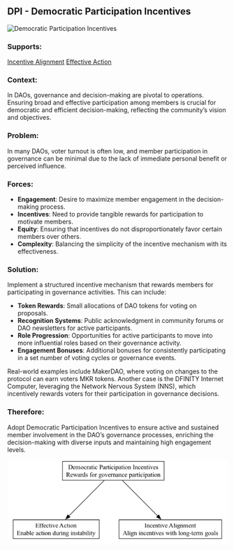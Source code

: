 ## DPI - Democratic Participation Incentives

![Democratic Participation Incentives](./output/illustration/democratic_participation_incentives_illustration_v3.png)

### Supports:
[Incentive Alignment](./incentive_alignment.html)
[Effective Action](./effective_action.html)

### Context:
In DAOs, governance and decision-making are pivotal to operations. Ensuring broad and effective participation among members is crucial for democratic and efficient decision-making, reflecting the community’s vision and objectives.

### Problem:
In many DAOs, voter turnout is often low, and member participation in governance can be minimal due to the lack of immediate personal benefit or perceived influence.

### Forces:
- **Engagement**: Desire to maximize member engagement in the decision-making process.
- **Incentives**: Need to provide tangible rewards for participation to motivate members.
- **Equity**: Ensuring that incentives do not disproportionately favor certain members over others.
- **Complexity**: Balancing the simplicity of the incentive mechanism with its effectiveness.

### Solution:
Implement a structured incentive mechanism that rewards members for participating in governance activities. This can include:
- **Token Rewards**: Small allocations of DAO tokens for voting on proposals.
- **Recognition Systems**: Public acknowledgment in community forums or DAO newsletters for active participants.
- **Role Progression**: Opportunities for active participants to move into more influential roles based on their governance activity.
- **Engagement Bonuses**: Additional bonuses for consistently participating in a set number of voting cycles or governance events.

Real-world examples include MakerDAO, where voting on changes to the protocol can earn voters MKR tokens. Another case is the DFINITY Internet Computer, leveraging the Network Nervous System (NNS), which incentively rewards voters for their participation in governance decisions.

### Therefore:
Adopt Democratic Participation Incentives to ensure active and sustained member involvement in the DAO’s governance processes, enriching the decision-making with diverse inputs and maintaining high engagement levels.

![Democratic Participation Incentives](./output/democratic_participation_incentives_specific_graph_v3.png)